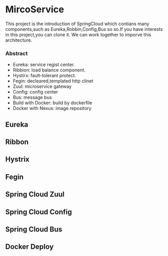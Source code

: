 # MircoService
This project is the introduction of SpringCloud which contians many components,such as Eureka,Robbin,Config,Bus so so.If you have interests in this project,you can clone it. We can work together to imporve this architecture.

### Abstract

* Eureka: service regist center.
* Ribbion: load balance component.
* Hystirx: fault-tolerant protect.
* Fegin: decleared,templated http clinet
* Zuul: microservice gateway
* Config: config center
* Bus:  message bus
* Build with Docker: build by dockerfile
* Docker with Nexus: image repository




## Eureka

## Ribbon

## Hystrix

## Fegin

## Spring Cloud Zuul

## Spring Cloud Config

## Spring Cloud Bus

## Docker Deploy
